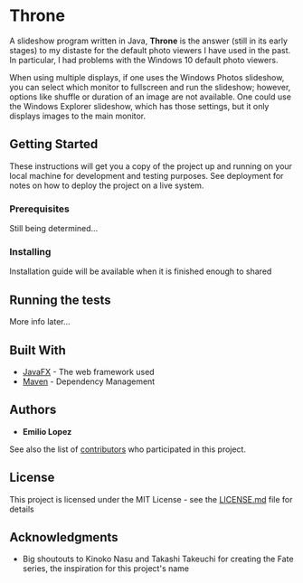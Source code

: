 # Throne

A slideshow program written in Java, **Throne** is the answer (still in its early stages) to my distaste for the default photo viewers I have used in the past.
In particular, I had problems with the Windows 10 default photo viewers.

When using multiple displays, if one uses the Windows Photos slideshow, you can select which monitor to fullscreen 
and run the slideshow; however, options like shuffle or duration of an image are not available. One could use the 
Windows Explorer slideshow, which has those settings, but it only displays images to the main monitor. 


## Getting Started

These instructions will get you a copy of the project up and running on your local machine for development and testing purposes. See deployment for notes on how to deploy the project on a live system.

### Prerequisites

Still being determined...

### Installing

Installation guide will be available when it is finished enough to shared


## Running the tests

More info later...

## Built With

* [JavaFX](https://wiki.openjdk.java.net/display/OpenJFX/Main) - The web framework used
* [Maven](https://maven.apache.org/) - Dependency Management

## Authors

* **Emilio Lopez**

See also the list of [contributors](https://github.com/your/project/contributors) who participated in this project.

## License

This project is licensed under the MIT License - see the [LICENSE.md](LICENSE.md) file for details

## Acknowledgments

* Big shoutouts to Kinoko Nasu and Takashi Takeuchi for creating the Fate series, the inspiration for this project's name

